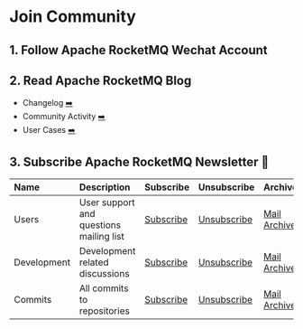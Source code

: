 # Join Community


## 1. Follow Apache RocketMQ Wechat Account


## 2. Read Apache RocketMQ Blog
- Changelog [➡️](/release-notes)
- Community Activity [➡️](/events)
- User Cases [➡️](/blog)




## 3. Subscribe Apache RocketMQ Newsletter 📮

| Name        | Description                             | Subscribe                                                 | Unsubscribe                                                  | Archive                                                      |
| :---------- | :-------------------------------------- | :-------------------------------------------------------- | :----------------------------------------------------------- | :----------------------------------------------------------- |
| Users       | User support and questions mailing list | [Subscribe](mailto:users-subscribe@rocketmq.apache.org)   | [Unsubscribe](mailto:users-unsubscribe@rocketmq.apache.org)  | [Mail Archives](https://lists.apache.org/list.html?users@rocketmq.apache.org) |
| Development | Development related discussions         | [Subscribe](mailto:dev-subscribe@rocketmq.apache.org)     | [Unsubscribe](mailto:dev-unsubscribe@rocketmq.apache.org)    | [Mail Archives](https://lists.apache.org/list.html?dev@rocketmq.apache.org) |
| Commits     | All commits to repositories             | [Subscribe](mailto:commits-subscribe@rocketmq.apache.org) | [Unsubscribe](mailto:commits-unsubscribe@rocketmq.apache.org) | [Mail Archives](https://lists.apache.org/list.html?commits@rocketmq.apache.org) |
